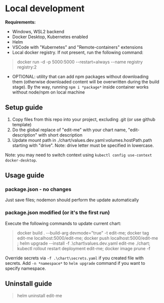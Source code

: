 # Local development

**Requirements:**
- Windows, WSL2 backend
- Docker Desktop, Kubernetes enabled
- Helm
- VSCode with "Kubernetes" and "Remote-containers" extensions
- Local docker registry. If not present, run the following command:
> docker run -d -p 5000:5000 --restart=always --name registry registry:2
- OPTIONAL: utility that can add npm packages without downloading them (otherwise downloaded content will be overwritten during the build stage). By the way, running `npm i *package*` inside container works without node/npm on local machine

## Setup guide
1. Copy files from this repo into your project, excluding .git (or use github template)
2. Do the global replace of "edit-me" with your chart name, "edit-description" with short description
3. Update mount path in ./chart/values.dev.yaml:volumes.hostPath.path starting with "drive". Note: drive letter must be specified in lowercase.

Note: you may need to switch context using `kubectl config use-context docker-desktop`.

## Usage guide

### package.json - no changes
Just save files; nodemon should perform the update automatically

### package.json modified (or it's the first run)
Execute the following commands to update current chart:

> docker build . --build-arg devmode="true" -t edit-me; docker tag edit-me localhost:5000/edit-me;  docker push localhost:5000/edit-me ; helm upgrade --install -f .\chart\values.dev.yaml edit-me ./chart; kubectl rollout restart deployment edit-me; docker image prune -f

Override secrets via `-f .\chart\secrets.yaml` if you created file with secrets.
Add `-n *namespace*` to `helm upgrade` command if you want to specify namespace.

## Uninstall guide
> helm uninstall edit-me